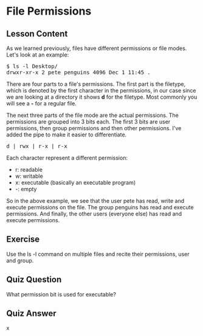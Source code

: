 # File Permissions

## Lesson Content

As we learned previously, files have different permissions or file modes. Let's look at an example:

<pre>$ ls -l Desktop/
drwxr-xr-x 2 pete penguins 4096 Dec 1 11:45 .
</pre>

There are four parts to a file's permissions. The first part is the filetype, which is denoted by the first character in the permissions, in our case since we are looking at a directory it shows <b>d</b> for the filetype. Most commonly you will see a <b>-</b> for a regular file. 

The next three parts of the file mode are the actual permissions. The permissions are grouped into 3 bits each. The first 3 bits are user permissions, then group permissions and then other permissions. I've added the pipe to make it easier to differentiate.

<pre>d | rwx | r-x | r-x </pre>

Each character represent a different permission: 
<ul>
<li>r: readable</li>
<li>w: writable</li>
<li>x: executable (basically an executable program)</li>
<li>-: empty</li>
</ul>

So in the above example, we see that the user pete has read, write and execute permissions on the file. The group penguins has read and execute permissions. And finally, the other users (everyone else) has read and execute permissions. 

## Exercise

Use the ls -l command on multiple files and recite their permissions, user and group. 

## Quiz Question

What permission bit is used for executable? 

## Quiz Answer

x